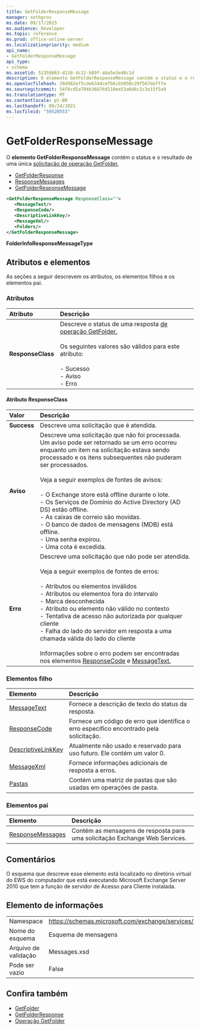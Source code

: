 ```yaml
---
title: GetFolderResponseMessage
manager: sethgros
ms.date: 09/17/2015
ms.audience: Developer
ms.topic: reference
ms.prod: office-online-server
ms.localizationpriority: medium
api_name:
- GetFolderResponseMessage
api_type:
- schema
ms.assetid: 51359863-d110-4c12-b89f-aba5e3e40c1d
description: O elemento GetFolderResponseMessage contém o status e o resultado de uma única solicitação de operação GetFolder.
ms.openlocfilehash: 29d982ef5cde6344cefb6cb5050c29f567defffe
ms.sourcegitcommit: 54f6cd5a704b36b76d110ee53a6d6c1c3e15f5a9
ms.translationtype: MT
ms.contentlocale: pt-BR
ms.lasthandoff: 09/24/2021
ms.locfileid: "59520553"
---
```

# <a name="getfolderresponsemessage"></a>GetFolderResponseMessage

O **elemento GetFolderResponseMessage** contém o status e o resultado de uma única [solicitação de operação GetFolder.](getfolder-operation.md) 
  
- [GetFolderResponse](getfolderresponse.md) 
- [ResponseMessages](responsemessages.md)
- [GetFolderResponseMessage](getfolderresponsemessage.md)
  
```xml
<GetFolderResponseMessage ResponseClass="">
   <MessageText/>
   <ResponseCode/>
   <DescriptiveLinkKey/>
   <MessageXml/>
   <Folders/>
</GetFolderResponseMessage>
```

 **FolderInfoResponseMessageType**
## <a name="attributes-and-elements"></a>Atributos e elementos

As seções a seguir descrevem os atributos, os elementos filhos e os elementos pai.
  
### <a name="attributes"></a>Atributos

|**Atributo**|**Descrição**|
|:-----|:-----|
|**ResponseClass** <br/> | Descreve o status de uma resposta [de operação GetFolder.](getfolder-operation.md) <br/><br/>Os seguintes valores são válidos para este atributo:<br/>  <br/>- Sucesso  <br/>- Aviso  <br/>- Erro  <br/> |
   
#### <a name="responseclass-attribute"></a>Atributo ResponseClass

|**Valor**|**Descrição**|
|:-----|:-----|
|**Success** <br/> |Descreve uma solicitação que é atendida.  <br/> |
|**Aviso** <br/> | Descreve uma solicitação que não foi processada. Um aviso pode ser retornado se um erro ocorreu enquanto um item na solicitação estava sendo processado e os itens subsequentes não puderam ser processados. <br/><br/>Veja a seguir exemplos de fontes de avisos:  <br/><br/>- O Exchange store está offline durante o lote.  <br/>- Os Serviços de Domínio do Active Directory (AD DS) estão offline.  <br/>- As caixas de correio são movidas.  <br/>- O banco de dados de mensagens (MDB) está offline.  <br/>- Uma senha expirou.  <br/>- Uma cota é excedida.  <br/> |
|**Erro** <br/> | Descreve uma solicitação que não pode ser atendida. <br/><br/>Veja a seguir exemplos de fontes de erros:  <br/><br/>- Atributos ou elementos inválidos  <br/>- Atributos ou elementos fora do intervalo  <br/>- Marca desconhecida  <br/>- Atributo ou elemento não válido no contexto  <br/>- Tentativa de acesso não autorizada por qualquer cliente  <br/>- Falha do lado do servidor em resposta a uma chamada válida do lado do cliente  <br/><br/>  Informações sobre o erro podem ser encontradas nos elementos [ResponseCode](responsecode.md) e [MessageText.](messagetext.md)  <br/> |
   
### <a name="child-elements"></a>Elementos filho

|**Elemento**|**Descrição**|
|:-----|:-----|
|[MessageText](messagetext.md) <br/> |Fornece a descrição de texto do status da resposta.  <br/> |
|[ResponseCode](responsecode.md) <br/> |Fornece um código de erro que identifica o erro específico encontrado pela solicitação.  <br/> |
|[DescriptiveLinkKey](descriptivelinkkey.md) <br/> |Atualmente não usado e reservado para uso futuro. Ele contém um valor 0.  <br/> |
|[MessageXml](messagexml.md) <br/> |Fornece informações adicionais de resposta a erros.  <br/> |
|[Pastas](folders-ex15websvcsotherref.md) <br/> |Contém uma matriz de pastas que são usadas em operações de pasta.  <br/> |
   
### <a name="parent-elements"></a>Elementos pai

|**Elemento**|**Descrição**|
|:-----|:-----|
|[ResponseMessages](responsemessages.md) <br/> |Contém as mensagens de resposta para uma solicitação Exchange Web Services.  <br/> |
   
## <a name="remarks"></a>Comentários

O esquema que descreve esse elemento está localizado no diretório virtual do EWS do computador que está executando Microsoft Exchange Server 2010 que tem a função de servidor de Acesso para Cliente instalada.
  
## <a name="element-information"></a>Elemento de informações

|||
|:-----|:-----|
|Namespace  <br/> |https://schemas.microsoft.com/exchange/services/2006/messages  <br/> |
|Nome do esquema  <br/> |Esquema de mensagens  <br/> |
|Arquivo de validação  <br/> |Messages.xsd  <br/> |
|Pode ser vazio  <br/> |False  <br/> |
   
## <a name="see-also"></a>Confira também

- [GetFolder](getfolder.md)
- [GetFolderResponse](getfolderresponse.md) 
- [Operação GetFolder](getfolder-operation.md)

